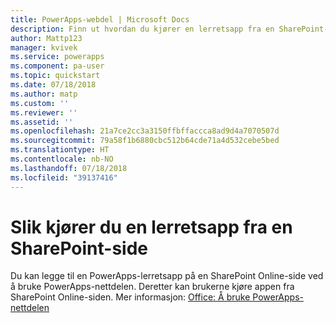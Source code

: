 ```yaml
---
title: PowerApps-webdel | Microsoft Docs
description: Finn ut hvordan du kjører en lerretsapp fra en SharePoint-side.
author: Mattp123
manager: kvivek
ms.service: powerapps
ms.component: pa-user
ms.topic: quickstart
ms.date: 07/18/2018
ms.author: matp
ms.custom: ''
ms.reviewer: ''
ms.assetid: ''
ms.openlocfilehash: 21a7ce2cc3a3150ffbffaccca8ad9d4a7070507d
ms.sourcegitcommit: 79a58f1b6880cbc512b64cde71a4d532cebe5bed
ms.translationtype: HT
ms.contentlocale: nb-NO
ms.lasthandoff: 07/18/2018
ms.locfileid: "39137416"
---
```

# <a name="run-a-canvas-app-from-a-sharepoint-page"></a>Slik kjører du en lerretsapp fra en SharePoint-side

Du kan legge til en PowerApps-lerretsapp på en SharePoint Online-side ved å bruke PowerApps-nettdelen. Deretter kan brukerne kjøre appen fra SharePoint Online-siden. Mer informasjon: [Office: Å bruke PowerApps-nettdelen](https://support.office.com/article/use-the-powerapps-web-part-6285f05e-e441-408a-99d7-aa688195cd1c?ui=en-US&rs=en-US&ad=US)